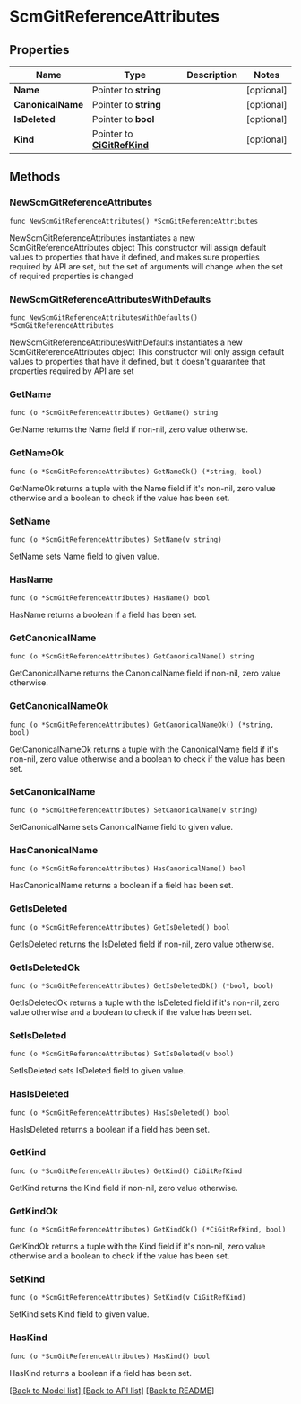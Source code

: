 # ScmGitReferenceAttributes

## Properties

Name | Type | Description | Notes
------------ | ------------- | ------------- | -------------
**Name** | Pointer to **string** |  | [optional] 
**CanonicalName** | Pointer to **string** |  | [optional] 
**IsDeleted** | Pointer to **bool** |  | [optional] 
**Kind** | Pointer to [**CiGitRefKind**](CiGitRefKind.md) |  | [optional] 

## Methods

### NewScmGitReferenceAttributes

`func NewScmGitReferenceAttributes() *ScmGitReferenceAttributes`

NewScmGitReferenceAttributes instantiates a new ScmGitReferenceAttributes object
This constructor will assign default values to properties that have it defined,
and makes sure properties required by API are set, but the set of arguments
will change when the set of required properties is changed

### NewScmGitReferenceAttributesWithDefaults

`func NewScmGitReferenceAttributesWithDefaults() *ScmGitReferenceAttributes`

NewScmGitReferenceAttributesWithDefaults instantiates a new ScmGitReferenceAttributes object
This constructor will only assign default values to properties that have it defined,
but it doesn't guarantee that properties required by API are set

### GetName

`func (o *ScmGitReferenceAttributes) GetName() string`

GetName returns the Name field if non-nil, zero value otherwise.

### GetNameOk

`func (o *ScmGitReferenceAttributes) GetNameOk() (*string, bool)`

GetNameOk returns a tuple with the Name field if it's non-nil, zero value otherwise
and a boolean to check if the value has been set.

### SetName

`func (o *ScmGitReferenceAttributes) SetName(v string)`

SetName sets Name field to given value.

### HasName

`func (o *ScmGitReferenceAttributes) HasName() bool`

HasName returns a boolean if a field has been set.

### GetCanonicalName

`func (o *ScmGitReferenceAttributes) GetCanonicalName() string`

GetCanonicalName returns the CanonicalName field if non-nil, zero value otherwise.

### GetCanonicalNameOk

`func (o *ScmGitReferenceAttributes) GetCanonicalNameOk() (*string, bool)`

GetCanonicalNameOk returns a tuple with the CanonicalName field if it's non-nil, zero value otherwise
and a boolean to check if the value has been set.

### SetCanonicalName

`func (o *ScmGitReferenceAttributes) SetCanonicalName(v string)`

SetCanonicalName sets CanonicalName field to given value.

### HasCanonicalName

`func (o *ScmGitReferenceAttributes) HasCanonicalName() bool`

HasCanonicalName returns a boolean if a field has been set.

### GetIsDeleted

`func (o *ScmGitReferenceAttributes) GetIsDeleted() bool`

GetIsDeleted returns the IsDeleted field if non-nil, zero value otherwise.

### GetIsDeletedOk

`func (o *ScmGitReferenceAttributes) GetIsDeletedOk() (*bool, bool)`

GetIsDeletedOk returns a tuple with the IsDeleted field if it's non-nil, zero value otherwise
and a boolean to check if the value has been set.

### SetIsDeleted

`func (o *ScmGitReferenceAttributes) SetIsDeleted(v bool)`

SetIsDeleted sets IsDeleted field to given value.

### HasIsDeleted

`func (o *ScmGitReferenceAttributes) HasIsDeleted() bool`

HasIsDeleted returns a boolean if a field has been set.

### GetKind

`func (o *ScmGitReferenceAttributes) GetKind() CiGitRefKind`

GetKind returns the Kind field if non-nil, zero value otherwise.

### GetKindOk

`func (o *ScmGitReferenceAttributes) GetKindOk() (*CiGitRefKind, bool)`

GetKindOk returns a tuple with the Kind field if it's non-nil, zero value otherwise
and a boolean to check if the value has been set.

### SetKind

`func (o *ScmGitReferenceAttributes) SetKind(v CiGitRefKind)`

SetKind sets Kind field to given value.

### HasKind

`func (o *ScmGitReferenceAttributes) HasKind() bool`

HasKind returns a boolean if a field has been set.


[[Back to Model list]](../README.md#documentation-for-models) [[Back to API list]](../README.md#documentation-for-api-endpoints) [[Back to README]](../README.md)


